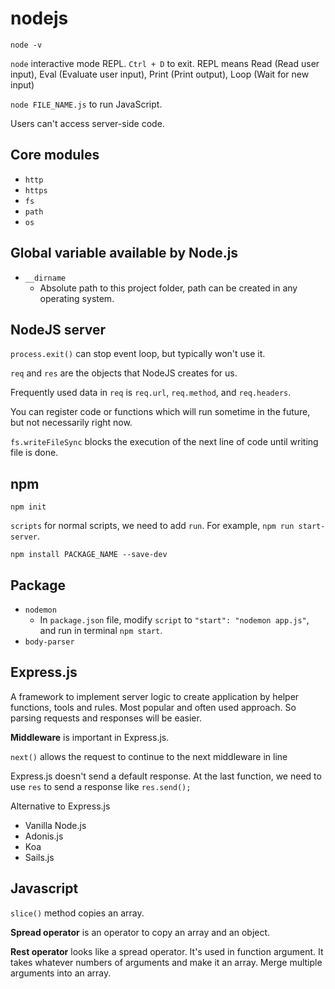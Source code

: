# nodejs

`node -v`

`node` interactive mode REPL. `Ctrl + D` to exit. REPL means Read (Read user input), Eval (Evaluate user input), Print (Print output), Loop (Wait for new input)

`node FILE_NAME.js` to run JavaScript.

Users can't access server-side code.

## Core modules

- `http`
- `https`
- `fs`
- `path`
- `os`

## Global variable available by Node.js

- `__dirname`
  - Absolute path to this project folder, path can be created in any operating system.

## NodeJS server

`process.exit()` can stop event loop, but typically won't use it.

`req` and `res` are the objects that NodeJS creates for us.

Frequently used data in `req` is `req.url`, `req.method`, and `req.headers`.

You can register code or functions which will run sometime in the future, but not necessarily right now.

`fs.writeFileSync` blocks the execution of the next line of code until writing file is done. 

## npm

`npm init`

`scripts` for normal scripts, we need to add `run`. For example, `npm run start-server`.

`npm install PACKAGE_NAME --save-dev`

## Package

- `nodemon`
  - In `package.json` file, modify `script` to `"start": "nodemon app.js"`, and run in terminal `npm start`.
- `body-parser`

## Express.js

A framework to implement server logic to create application by helper functions, tools and rules. Most popular and often used approach. So parsing requests and responses will be easier.

**Middleware** is important in Express.js.

`next()` allows the request to continue to the next middleware in line

Express.js doesn't send a default response. At the last function, we need to use `res` to send a response like `res.send();`

Alternative to Express.js

- Vanilla Node.js
- Adonis.js
- Koa
- Sails.js

## Javascript

`slice()` method copies an array.

**Spread operator** is an operator to copy an array and an object.

**Rest operator** looks like a spread operator. It's used in function argument. It takes whatever numbers of arguments and make it an array. Merge multiple arguments into an array.